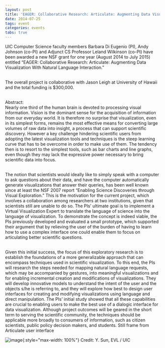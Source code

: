 ```yaml
---
layout: post
title: 'EAGER: Collaborative Research: Articulate: Augmenting Data Visualization With Natural Language Interaction'
date: 2014-07-25
tags: event
categories: events
tabs: true
---
```


UIC Computer Science faculty members Barbara Di Eugenio (PI), Andy Johnson (co-PI) and Adjunct CS Professor Leland Wilkinson (co-PI) have been awarded a new NSF grant for one year (August 2014 to July 2015) entitled &ldquo;EAGER: Collaborative Research: Articulate: Augmenting Data Visualization With Natural Language Interaction.&rdquo;<br><br>

The overall project is collaborative with Jason Leigh at University of Hawaii and the total funding is $300,000.<br><br>

Abstract:<br>
Nearly one third of the human brain is devoted to processing visual information. Vision is the dominant sense for the acquisition of information from our everyday world. It is therefore no surprise that visualization, even in its simplest forms, remains the most effective means for converting large volumes of raw data into insight, a process that can support scientific discovery. However a key challenge hindering scientific users from adopting the latest visualization tools and techniques is the steep learning curve that has to be overcome in order to make use of them. The tendency then is to resort to the simplest tools, such as bar charts and line graphs, even though they may lack the expressive power necessary to bring scientific data into focus.<br><br>

The notion that scientists would ideally like to simply speak with a computer to ask questions about their data, and have the computer automatically generate visualizations that answer their queries, has been well known since at least the NSF 2007 report &ldquo;Enabling Science Discoveries through Visual Exploration.&rdquo; This is the motivation for the current project, which involves a collaboration among researchers at two institutions, given that scientists still are unable to do so. The PIs&rsquo; ultimate goal is to implement a Virtual Visualization Expert to translate the language of science into the language of visualization. To demonstrate the concept is indeed viable, the PIs previously developed and evaluated a small prototype, which supported their argument that by relieving the user of the burden of having to learn how to use a complex interface one could enable them to focus on articulating better scientific questions.<br><br>

Given this initial success, the focus of this exploratory research is to establish the foundations of a more generalizable approach that can encompass techniques used in scientific visualization. To this end, the PIs will research the steps needed for mapping natural language requests, which may be accompanied by gestures, into meaningful visualizations and for enabling incremental creation and modifications of visualizations. They will develop innovative models to understand the intent of the user and the objects s/he is referring to, and they will explore how best to design user interfaces for creating and modifying visualizations using language and direct manipulation. The PIs&rsquo; initial study showed that all these capabilities are crucial to enabling users to make the best use of a dialogic interface for data visualization. Although project outcomes will be geared in the short term to serving the scientific community, the techniques should be applicable more broadly to consumers of information, such as citizen scientists, public policy decision makers, and students.
Still frame from Articulate user interface

![image](https://www.evl.uic.edu/output/originals/articulate-yiwen.png-srcw.jpg){:style="max-width: 100%"}
Credit: Y. Sun, EVL / UIC

